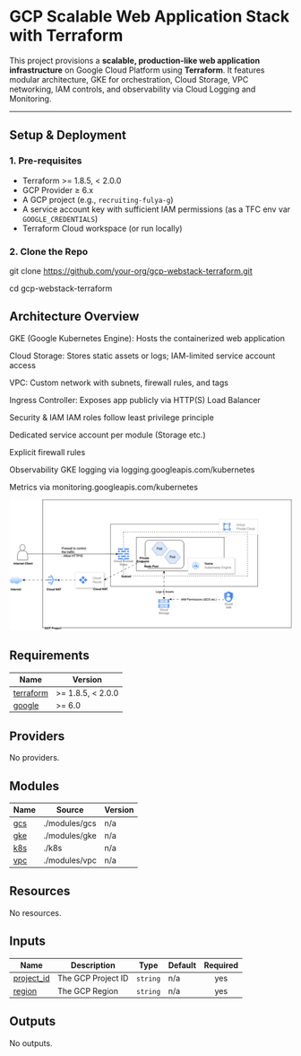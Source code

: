 # GCP Scalable Web Application Stack with Terraform

This project provisions a **scalable, production-like web application infrastructure** on Google Cloud Platform using **Terraform**. It features modular architecture, GKE for orchestration, Cloud Storage, VPC networking, IAM controls, and observability via Cloud Logging and Monitoring.

---

## Setup & Deployment

### 1. **Pre-requisites**
- Terraform >= 1.8.5, < 2.0.0
- GCP Provider ≥ 6.x
- A GCP project (e.g., `recruiting-fulya-g`)
- A service account key with sufficient IAM permissions (as a TFC env var `GOOGLE_CREDENTIALS`)
- Terraform Cloud workspace (or run locally)

### 2. **Clone the Repo**
git clone https://github.com/your-org/gcp-webstack-terraform.git

cd gcp-webstack-terraform


## Architecture Overview
GKE (Google Kubernetes Engine): Hosts the containerized web application

Cloud Storage: Stores static assets or logs; IAM-limited service account access

VPC: Custom network with subnets, firewall rules, and tags

Ingress Controller: Exposes app publicly via HTTP(S) Load Balancer

Security & IAM
IAM roles follow least privilege principle

Dedicated service account per module (Storage etc.)

Explicit firewall rules

Observability
GKE logging via logging.googleapis.com/kubernetes

Metrics via monitoring.googleapis.com/kubernetes

![Infrastructure Diagram](architecture.png)



<!-- BEGIN_TF_DOCS -->
## Requirements

| Name | Version |
|------|---------|
| <a name="requirement_terraform"></a> [terraform](#requirement\_terraform) | >= 1.8.5, < 2.0.0 |
| <a name="requirement_google"></a> [google](#requirement\_google) | >= 6.0 |

## Providers

No providers.

## Modules

| Name | Source | Version |
|------|--------|---------|
| <a name="module_gcs"></a> [gcs](#module\_gcs) | ./modules/gcs | n/a |
| <a name="module_gke"></a> [gke](#module\_gke) | ./modules/gke | n/a |
| <a name="module_k8s"></a> [k8s](#module\_k8s) | ./k8s | n/a |
| <a name="module_vpc"></a> [vpc](#module\_vpc) | ./modules/vpc | n/a |

## Resources

No resources.

## Inputs

| Name | Description | Type | Default | Required |
|------|-------------|------|---------|:--------:|
| <a name="input_project_id"></a> [project\_id](#input\_project\_id) | The GCP Project  ID | `string` | n/a | yes |
| <a name="input_region"></a> [region](#input\_region) | The GCP Region | `string` | n/a | yes |

## Outputs

No outputs.
<!-- END_TF_DOCS -->
